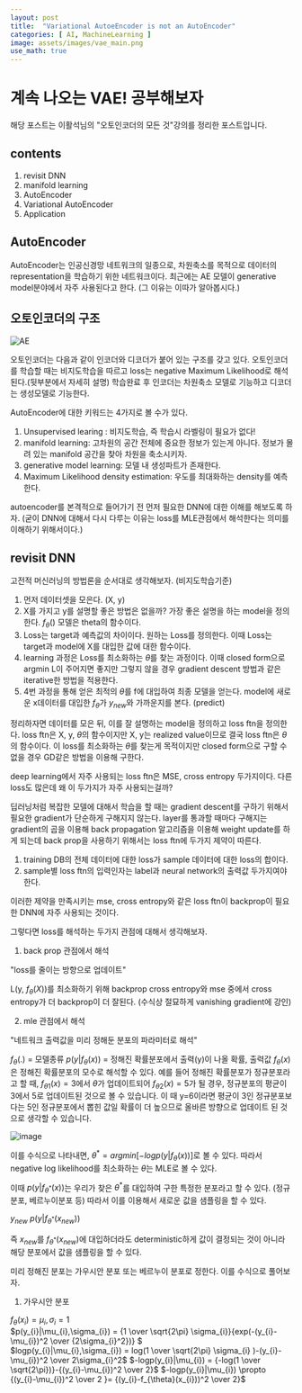 ```yaml
---
layout: post
title:  "Variational AutoeEncoder is not an AutoEncoder"
categories: [ AI, MachineLearning ]
image: assets/images/vae_main.png
use_math: true
---
```


# 계속 나오는 VAE! 공부해보자

해당 포스트는 이활석님의 "오토인코더의 모든 것"강의를 정리한 포스트입니다.

## contents

1. revisit DNN
2. manifold learning
3. AutoEncoder
4. Variational AutoEncoder
5. Application

## AutoEncoder

AutoEncoder는 인공신경망 네트워크의 일종으로, 차원축소를 목적으로 데이터의 representation을 학습하기 위한 네트워크이다.
최근에는 AE 모델이 generative model분야에서 자주 사용된다고 한다. (그 이유는 이따가 알아봅시다.)

## 오토인코더의 구조
![AE](https://user-images.githubusercontent.com/85322951/204951758-b1bfb407-8baa-4912-9b40-0130db790376.png)

오토인코더는 다음과 같이 인코더와 디코더가 붙어 있는 구조를 갖고 있다.
오토인코더를 학습할 때는 비지도학습을 따르고 loss는 negative Maximum Likelihood로 해석된다.(뒷부분에서 자세히 설명)
학습완료 후 인코더는 차원축소 모델로 기능하고 디코더는 생성모델로 기능한다.

AutoEncoder에 대한 키워드는 4가지로 볼 수가 있다.

1. Unsupervised learing : 비지도학습, 즉 학습시 라벨링이 필요가 없다!
2. manifold learning: 고차원의 공간 전체에 중요한 정보가 있는게 아니다. 정보가 몰려 있는 manifold 공간을 찾아 차원을 축소시키자.
3. generative model learning: 모델 내 생성파트가 존재한다.
4. Maximum Likelihood density estimation: 우도를 최대화하는 density를 예측한다.

autoencoder를 본격적으로 들어가기 전 먼저 필요한 DNN에 대한 이해를 해보도록 하자.
(굳이 DNN에 대해서 다시 다루는 이유는 loss를 MLE관점에서 해석한다는 의미를 이해하기 위해서이다.)

## revisit DNN

고전적 머신러닝의 방법론을 순서대로 생각해보자. (비지도학습기준)
1. 먼저 데이터셋을 모은다. (X, y) 
2.  X를 가지고 y를 설명할 좋은 방법은 없을까? 가장 좋은 설명을 하는 model을 정의한다.
 $f_{\theta}()$
모델은 theta의 함수이다.
3. Loss는 target과 예측값의 차이이다. 원하는 Loss를 정의한다. 이때 Loss는 target과 model에 X를 대입한 값에 대한 함수이다.
4. learning 과정은 Loss를 최소화하는 $\theta$를 찾는 과정이다. 이때 closed form으로 argmin L이 주어지면 좋지만 그렇지 않을 경우 gradient descent 방법과 같은 iterative한 방법을 적용한다. 
5. 4번 과정을 통해 얻은 최적의 $\theta$를 f에 대입하여 최종 모델을 얻는다. model에 새로운 x데이터를 대입한 $f_{\theta}$가 $y_{new}$와 가까운지를 본다. (predict)

정리하자면 데이터를 모은 뒤,
이를 잘 설명하는 model을 정의하고 loss ftn을 정의한다.
loss ftn은 X, y, $\theta$의 함수이지만 X, y는 realized value이므로 결국 loss ftn은 $\theta$의 함수이다.
이 loss를 최소화하는  $\theta$를 찾는게 목적이지만 closed form으로 구할 수 없을 경우 GD같은 방법을 이용해 구한다.

deep learning에서 자주 사용되는 loss ftn은 MSE, cross entropy 두가지이다. 다른 loss도 많은데 왜 이 두가지가 자주 사용되는걸까?

딥러닝처럼 복잡한 모델에 대해서 학습을 할 때는 gradient descent를 구하기 위해서 필요한 gradient가 단순하게 구해지지 않는다.
layer를 통과할 때마다 구해지는 gradient의 곱을 이용해 back propagation 알고리즘을 이용해 weight update를 하게 되는데 back prop을 사용하기 위해서는 loss ftn에 두가지 제약이 따른다.
1. training DB의 전체 데이터에 대한 loss가 sample 데이터에 대한 loss의 합이다.
2. sample별 loss ftn의 입력인자는 label과 neural network의 출력값 두가지여야 한다.

이러한 제약을 만족시키는 mse, cross entropy와 같은 loss ftn이 backprop이 필요한 DNN에 자주 사용되는 것이다.

그렇다면 loss를 해석하는 두가지 관점에 대해서 생각해보자.

1. back prop 관점에서 해석

"loss를 줄이는 방향으로 업데이트"

L(y, $f_{\theta}(X)$)를 최소화하기 위해 backprop
cross entropy와 mse 중에서 cross entropy가 더 backprop이 더 잘된다.
(수식상 절묘하게 vanishing gradient에 강인)

2. mle 관점에서 해석

"네트워크 출력값을 미리 정해둔 분포의 파라미터로 해석"

$f_{\theta}(.)$ = 모델종류
$p(y|f_{\theta}(x))$ = 정해진 확률분포에서 출력(y)이 나올 확률, 출력값 $f_{\theta}(x)$ 은 정해진 확률분포의 모수로 해석할 수 있다.
예를 들어 정해진 확률분포가 정규분포라고 할 때, $f_{\theta1}(x) = 3$에서 $\theta$가 업데이트되어 $f_{\theta2}(x) = 5$가 될 경우, 정규분포의 평균이 3에서 5로 업데이트된 것으로 볼 수 있습니다.
이 때 y=6이라면 평균이 3인 정규분포보다는 5인 정규분포에서 뽑힌 값일 확률이 더 높으므로 올바른 방향으로 업데이트 된 것으로 생각할 수 있습니다.

![image](https://user-images.githubusercontent.com/85322951/205558953-7bc891e9-8e20-488f-81c2-687c403679e9.png)

이를 수식으로 나타내면, 
$\theta^* = argmin[-logp(y|f_{\theta}(x))]$로 볼 수 있다.
따라서 negative log likelihood를 최소화하는 $\theta$는 MLE로 볼 수 있다.

이때 $p(y|f_{\theta^*}(x))$는 우리가 찾은 $\theta^*$를 대입하여 구한 특정한 분포라고 할 수 있다. (정규분포, 베르누이분포 등)
따라서 이를 이용해서 새로운 값을 샘플링을 할 수 있다.

$y_{new}~p(y|f_{\theta^*}(x_{new}))$

즉 $x_{new}$를 $f_{\theta^*}(x_{new})$에 대입하더라도 deterministic하게 값이 결정되는 것이 아니라 해당 분포에서 값을 샘플링을 할 수 있다.

미리 정해진 분포는 가우시안 분포 또는 베르누이 분포로 정한다.
이를 수식으로 풀어보자.

1. 가우시안 분포

$f_{\theta}(x_i) = \mu_{i}, \sigma_{i} = 1$  
$p(y_{i}|\mu_{i},\sigma_{i}) = {1 \over \sqrt{2\pi} \sigma_{i}}{exp(-(y_{i}-\mu_{i})^2 \over {2\sigma_{i}^2})} $   
$logp(y_{i}|\mu_{i},\sigma_{i}) = log(1 \over \sqrt{2\pi} \sigma_{i} )-(y_{i}-\mu_{i})^2 \over 2\sigma_{i}^2$
$-logp(y_{i}|\mu_{i}) = {-log(1 \over \sqrt{2\pi})}-{(y_{i}-\mu_{i})^2 \over 2}$
$-logp(y_{i}|\mu_{i}) \propto {(y_{i}-\mu_{i})^2 \over 2 }= {(y_{i}-f_{\theta}(x_{i}))^2 \over 2}$  

